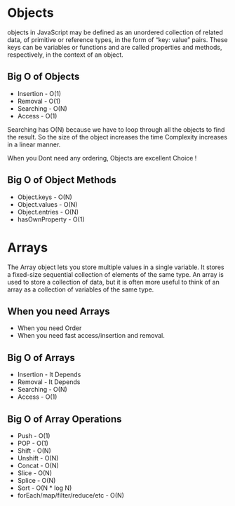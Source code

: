 # Objects

objects in JavaScript may be defined as an unordered collection of related data, of primitive or reference types, in the form of “key: value” pairs. These keys can be variables or functions and are called properties and methods, respectively, in the context of an object.

## Big O of Objects

* Insertion - O(1)
* Removal - O(1)
* Searching - O(N)
* Access - O(1)

Searching has O(N) because we have to loop through all the objects to find the result. So the size of the object increases the time Complexity increases in a linear manner.

When you Dont need any ordering, Objects are excellent Choice !

## Big O of  Object Methods

* Object.keys - O(N)
* Object.values - O(N)
* Object.entries - O(N)
* hasOwnProperty - O(1)

# Arrays

The Array object lets you store multiple values in a single variable. It stores a fixed-size sequential collection of elements of the same type. An array is used to store a collection of data, but it is often more useful to think of an array as a collection of variables of the same type.

## When you need Arrays

* When you need Order
* When you need fast access/insertion and removal.

## Big O of Arrays

* Insertion - It Depends
* Removal - It Depends
* Searching - O(N)
* Access -  O(1)

## Big O of Array Operations

* Push - O(1)
* POP - O(1)
* Shift - O(N)
* Unshift - O(N)
* Concat - O(N)
* Slice - O(N)
* Splice - O(N)
* Sort - O(N * log N)
* forEach/map/filter/reduce/etc - O(N) 
